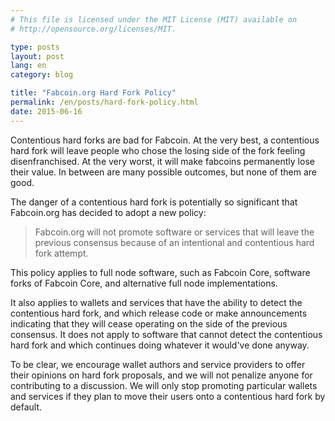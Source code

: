 ```yaml
---
# This file is licensed under the MIT License (MIT) available on
# http://opensource.org/licenses/MIT.

type: posts
layout: post
lang: en
category: blog

title: "Fabcoin.org Hard Fork Policy"
permalink: /en/posts/hard-fork-policy.html
date: 2015-06-16
---
```

Contentious hard forks are bad for Fabcoin. At the very best, a
contentious hard fork will leave people who chose the losing side of the
fork feeling disenfranchised. At the very worst, it will make fabcoins
permanently lose their value. In between are many possible outcomes, but
none of them are good.

The danger of a contentious hard fork is potentially so significant
that Fabcoin.org has decided to adopt a new policy:

> Fabcoin.org will not promote software or services that will leave the
> previous consensus because of an intentional and contentious hard fork attempt.

This policy applies to full node software, such as Fabcoin Core,
software forks of Fabcoin Core, and alternative full node
implementations.

It also applies to wallets and services that have the ability to detect
the contentious hard fork, and which release code or make announcements
indicating that they will cease operating on the side of the previous
consensus.
It does not apply to software that cannot detect the contentious hard
fork and which continues doing whatever it would've done anyway.

To be clear, we encourage wallet authors and service providers to offer
their opinions on hard fork proposals, and we will not penalize anyone
for contributing to a discussion. We will only stop promoting particular
wallets and services if they plan to move their users onto a
contentious hard fork by default.
